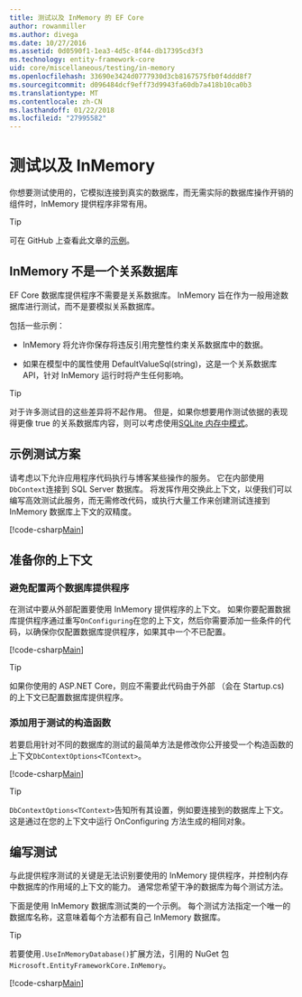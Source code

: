 ```yaml
---
title: 测试以及 InMemory 的 EF Core
author: rowanmiller
ms.author: divega
ms.date: 10/27/2016
ms.assetid: 0d0590f1-1ea3-4d5c-8f44-db17395cd3f3
ms.technology: entity-framework-core
uid: core/miscellaneous/testing/in-memory
ms.openlocfilehash: 33690e3424d0777930d3cb8167575fb0f4ddd8f7
ms.sourcegitcommit: d096484dcf9eff73d9943fa60db7a418b10ca0b3
ms.translationtype: MT
ms.contentlocale: zh-CN
ms.lasthandoff: 01/22/2018
ms.locfileid: "27995582"
---
```

# <a name="testing-with-inmemory"></a>测试以及 InMemory

你想要测试使用的，它模拟连接到真实的数据库，而无需实际的数据库操作开销的组件时，InMemory 提供程序非常有用。

> [!TIP]  
> 可在 GitHub 上查看此文章的[示例](https://github.com/aspnet/EntityFramework.Docs/tree/master/samples/core/Miscellaneous/Testing)。

## <a name="inmemory-is-not-a-relational-database"></a>InMemory 不是一个关系数据库

EF Core 数据库提供程序不需要是关系数据库。 InMemory 旨在作为一般用途数据库进行测试，而不是要模拟关系数据库。

包括一些示例：
* InMemory 将允许你保存将违反引用完整性约束关系数据库中的数据。

* 如果在模型中的属性使用 DefaultValueSql(string)，这是一个关系数据库 API，针对 InMemory 运行时将产生任何影响。

> [!TIP]  
> 对于许多测试目的这些差异将不起作用。 但是，如果你想要用作测试依据的表现得更像 true 的关系数据库内容，则可以考虑使用[SQLite 内存中模式](sqlite.md)。

## <a name="example-testing-scenario"></a>示例测试方案

请考虑以下允许应用程序代码执行与博客某些操作的服务。 它在内部使用`DbContext`连接到 SQL Server 数据库。 将发挥作用交换此上下文，以便我们可以编写高效测试此服务，而无需修改代码，或执行大量工作来创建测试连接到 InMemory 数据库上下文的双精度。

[!code-csharp[Main](../../../../samples/core/Miscellaneous/Testing/BusinessLogic/BlogService.cs)]

## <a name="get-your-context-ready"></a>准备你的上下文

### <a name="avoid-configuring-two-database-providers"></a>避免配置两个数据库提供程序

在测试中要从外部配置要使用 InMemory 提供程序的上下文。 如果你要配置数据库提供程序通过重写`OnConfiguring`在您的上下文，然后你需要添加一些条件的代码，以确保你仅配置数据库提供程序，如果其中一个不已配置。

[!code-csharp[Main](../../../../samples/core/Miscellaneous/Testing/BusinessLogic/BloggingContext.cs#OnConfiguring)]

> [!TIP]  
> 如果你使用的 ASP.NET Core，则应不需要此代码由于外部 （会在 Startup.cs) 的上下文已配置数据库提供程序。

### <a name="add-a-constructor-for-testing"></a>添加用于测试的构造函数

若要启用针对不同的数据库的测试的最简单方法是修改你公开接受一个构造函数的上下文`DbContextOptions<TContext>`。

[!code-csharp[Main](../../../../samples/core/Miscellaneous/Testing/BusinessLogic/BloggingContext.cs#Constructors)]

> [!TIP]  
> `DbContextOptions<TContext>`告知所有其设置，例如要连接到的数据库上下文。 这是通过在您的上下文中运行 OnConfiguring 方法生成的相同对象。

## <a name="writing-tests"></a>编写测试

与此提供程序测试的关键是无法识别要使用的 InMemory 提供程序，并控制内存中数据库的作用域的上下文的能力。 通常您希望干净的数据库为每个测试方法。

下面是使用 InMemory 数据库测试类的一个示例。 每个测试方法指定一个唯一的数据库名称，这意味着每个方法都有自己 InMemory 数据库。

>[!TIP]
> 若要使用`.UseInMemoryDatabase()`扩展方法，引用的 NuGet 包`Microsoft.EntityFrameworkCore.InMemory`。

[!code-csharp[Main](../../../../samples/core/Miscellaneous/Testing/TestProject/InMemory/BlogServiceTests.cs)]
